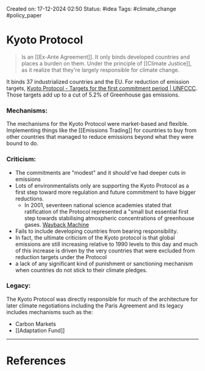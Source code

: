 Created on: 17-12-2024 02:50
Status: #idea
Tags: #climate_change #policy_paper 
# Kyoto Protocol
> Is an [[Ex-Ante Agreement]]. It only binds developed countries and places a burden on them. Under the principle of [[Climate Justice]], as it realize that they're largely responsible for climate change.

It binds 37 industrialized countries and the EU. For reduction of emission targets, [Kyoto Protocol - Targets for the first commitment period | UNFCCC](https://unfccc.int/process-and-meetings/the-kyoto-protocol/what-is-the-kyoto-protocol/kyoto-protocol-targets-for-the-first-commitment-period). Those targets add up to a cut of 5.2% of Greenhouse gas emissions.

### Mechanisms:
The mechanisms for the Kyoto Protocol were market-based and flexible. Implementing things like the [[Emissions Trading]] for countries to buy from other countries that managed to reduce emissions beyond what they were bound to do.

### Criticism:
- The commitments are "modest" and it should've had deeper cuts in emissions
- Lots of environmentalists only are supporting the Kyoto Protocol as a first step toward more regulation and future commitment to have bigger reductions.
	- In 2001, seventeen national science academies stated that ratification of the Protocol represented a "small but essential first step towards stabilising atmospheric concentrations of greenhouse gases. [Wayback Machine](https://web.archive.org/web/20150419074652/https://royalsociety.org/~/media/Royal_Society_Content/policy/publications/2001/10029.pdf)
- Fails to include developing countries from bearing responsibility. 
- In fact, the ultimate criticism of the Kyoto protocol is that global emissions are still increasing relative to 1990 levels to this day and much of this increase is driven by the very countries that were excluded from reduction targets under the Protocol
- a lack of any significant kind of punishment or sanctioning mechanism when countries do not stick to their climate pledges.
### Legacy:
The Kyoto Protocol was directly responsible for much of the architecture for later climate negotiations including the Paris Agreement and its legacy includes mechanisms such as the:
- Carbon Markets
- [[Adaptation Fund]]






-----------------
# References